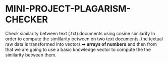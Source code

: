 # MINI-PROJECT-PLAGARISM-CHECKER
Check similarity between text (.txt) documents using cosine similarity   In order to compute the simlilarity between on two text documents, the textual raw data is transformed into vectors ➡ **arrays of numbers** and then from that we are going to use a basic knowledge vector to compute the the similarity between them.
